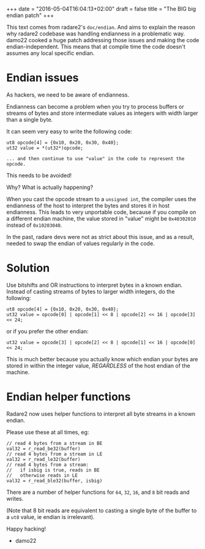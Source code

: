 +++
date = "2016-05-04T16:04:13+02:00"
draft = false
title = "The BIG big endian patch"
+++

This text comes from radare2's `doc/endian`. And aims to explain the reason why radare2 codebase was handling endianness in a problematic way. damo22 cooked a huge patch addressing those issues and making the code endian-independent. This means that at compile time the code doesn't assumes any local specific endian.

Endian issues
=============

As hackers, we need to be aware of endianness.

Endianness can become a problem when you try to process buffers or streams
of bytes and store intermediate values as integers with width larger than
a single byte.

It can seem very easy to write the following code:

	ut8 opcode[4] = {0x10, 0x20, 0x30, 0x40};
	ut32 value = *(ut32*)opcode;
	
	... and then continue to use "value" in the code to represent the opcode.

This needs to be avoided!

Why? What is actually happening?

When you cast the opcode stream to a `unsigned int`, the compiler uses the endianness
of the host to interpret the bytes and stores it in host endianness.  This leads to
very unportable code, because if you compile on a different endian machine, the
value stored in "value" might be `0x40302010` instead of `0x10203040`.

In the past, radare devs were not as strict about this issue, and as a result,
needed to swap the endian of values regularly in the code.

Solution
========

Use bitshifts and OR instructions to interpret bytes in a known endian.
Instead of casting streams of bytes to larger width integers, do the following:

	ut8 opcode[4] = {0x10, 0x20, 0x30, 0x40};
	ut32 value = opcode[0] | opcode[1] << 8 | opcode[2] << 16 | opcode[3] << 24;

or if you prefer the other endian:

	ut32 value = opcode[3] | opcode[2] << 8 | opcode[1] << 16 | opcode[0] << 24;

This is much better because you actually know which endian your bytes are stored in
within the integer value, *REGARDLESS* of the host endian of the machine.


Endian helper functions
=======================

Radare2 now uses helper functions to interpret all byte streams in a known endian.

Please use these at all times, eg:

	// read 4 bytes from a stream in BE
	val32 = r_read_be32(buffer)
	// read 4 bytes from a stream in LE
	val32 = r_read_le32(buffer)
	// read 4 bytes from a stream:
	//   if isbig is true, reads in BE
	//   otherwise reads in LE
	val32 = r_read_ble32(buffer, isbig)

There are a number of helper functions for `64`, `32`, `16`, and `8` bit reads and writes.

(Note that 8 bit reads are equivalent to casting a single byte of the buffer to
a `ut8` value, ie endian is irrelevant).

Happy hacking!

- damo22
